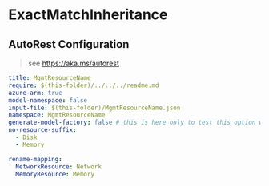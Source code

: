 # ExactMatchInheritance

## AutoRest Configuration

> see https://aka.ms/autorest

``` yaml
title: MgmtResourceName
require: $(this-folder)/../../../readme.md
azure-arm: true
model-namespace: false
input-file: $(this-folder)/MgmtResourceName.json
namespace: MgmtResourceName
generate-model-factory: false # this is here only to test this option works
no-resource-suffix:
  - Disk
  - Memory

rename-mapping:
  NetworkResource: Network
  MemoryResource: Memory
```
